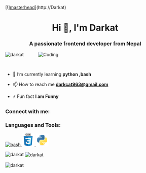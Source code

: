 [!][masterhead](https://raw.githubusercontent.com/TheDudeThatCode/TheDudeThatCode/master/Assets/Designer.gif)](http://Darkat)
<h1 align="center">Hi 👋, I'm Darkat</h1>
<h3 align="center">A passionate frontend developer from Nepal</h3>
<img align="right" alt="Coding" width="400" src="https://raw.githubusercontent.com/TheDudeThatCode/TheDudeThatCode/master/Assets/Designer.gif">

<p align="left"> <img src="https://komarev.com/ghpvc/?username=darkat&label=Profile%20views&color=0e75b6&style=flat" alt="darkat" /> </p>

<p align="left"> <a href="https://twitter.com/" target="blank"><img src="https://img.shields.io/twitter/follow/?logo=twitter&style=for-the-badge" alt="" /></a> </p>

- 🌱 I’m currently learning **python ,bash**

- 📫 How to reach me **darkcat963@gmail.com**

- ⚡ Fun fact **I am Funny**

<h3 align="left">Connect with me:</h3>
<p align="left">
</p>

<h3 align="left">Languages and Tools:</h3>
<p align="left"> <a href="https://www.gnu.org/software/bash/" target="_blank" rel="noreferrer"> <img src="https://www.vectorlogo.zone/logos/gnu_bash/gnu_bash-icon.svg" alt="bash" width="40" height="40"/> </a> <a href="https://www.w3schools.com/css/" target="_blank" rel="noreferrer"> <img src="https://raw.githubusercontent.com/devicons/devicon/master/icons/css3/css3-original-wordmark.svg" alt="css3" width="40" height="40"/> </a> <a href="https://www.python.org" target="_blank" rel="noreferrer"> <img src="https://raw.githubusercontent.com/devicons/devicon/master/icons/python/python-original.svg" alt="python" width="40" height="40"/> </a> </p>

<p><img align="left" src="https://github-readme-stats.vercel.app/api/top-langs?username=darkat&show_icons=true&locale=en&layout=compact" alt="darkat" /></p>

<p>&nbsp;<img align="center" src="https://github-readme-stats.vercel.app/api?username=darkat&show_icons=true&locale=en" alt="darkat" /></p>

<p><img align="center" src="https://github-readme-streak-stats.herokuapp.com/?user=darkat&" alt="darkat" /></p>


